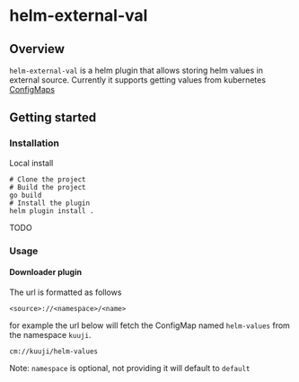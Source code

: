 # helm-external-val

## Overview

`helm-external-val` is a helm plugin that allows storing helm values in external source.
Currently it supports getting values from kubernetes [ConfigMaps](https://kubernetes.io/docs/concepts/configuration/configmap/)

## Getting started

### Installation

Local install

```
# Clone the project
# Build the project
go build
# Install the plugin
helm plugin install .
```

TODO

### Usage

#### Downloader plugin

The url is formatted as follows 

```
<source>://<namespace>/<name>
```

for example the url below will fetch the ConfigMap named `helm-values` from the namespace `kuuji`.

```
cm://kuuji/helm-values
```

Note: `namespace` is optional, not providing it will default to `default`